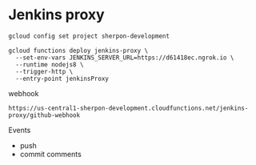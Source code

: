 Jenkins proxy
=============

```sh
gcloud config set project sherpon-development
```

```
gcloud functions deploy jenkins-proxy \
  --set-env-vars JENKINS_SERVER_URL=https://d61418ec.ngrok.io \
  --runtime nodejs8 \
  --trigger-http \
  --entry-point jenkinsProxy
```

webhook
```
https://us-central1-sherpon-development.cloudfunctions.net/jenkins-proxy/github-webhook
```
Events
- push
- commit comments
